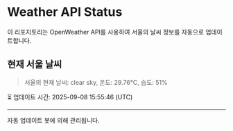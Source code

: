 
# Weather API Status

이 리포지토리는 OpenWeather API를 사용하여 서울의 날씨 정보를 자동으로 업데이트합니다.

## 현재 서울 날씨
> 서울의 현재 날씨: clear sky, 온도: 29.76°C, 습도: 51%

⏳ 업데이트 시간: 2025-09-08 15:55:46 (UTC)

---
자동 업데이트 봇에 의해 관리됩니다.
